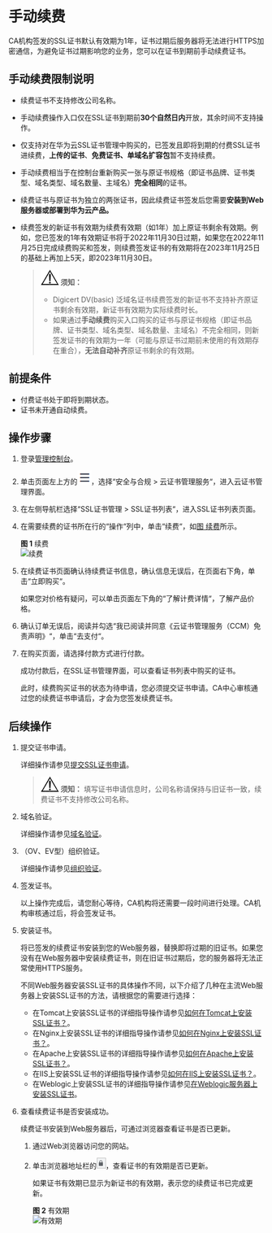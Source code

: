 # 手动续费<a name="ccm_01_0308"></a>

CA机构签发的SSL证书默认有效期为1年，证书过期后服务器将无法进行HTTPS加密通信，为避免证书过期影响您的业务，您可以在证书到期前手动续费证书。

## 手动续费限制说明<a name="section9316111772911"></a>

-   续费证书不支持修改公司名称。
-   手动续费操作入口仅在SSL证书到期前**30个自然日内**开放，其余时间不支持操作。
-   仅支持对在华为云SSL证书管理中购买的，已签发且即将到期的付费SSL证书进续费，**上传的证书**、**免费证书、单域名扩容包**暂不支持续费。
-   手动续费相当于在控制台重新购买一张与原证书规格（即证书品牌、证书类型、域名类型、域名数量、主域名）**完全相同**的证书。
-   续费证书与原证书为独立的两张证书，因此续费证书签发后您需要**安装到Web服务器或部署到华为云产品。**
-   续费签发的新证书有效期为续费有效期（如1年）加上原证书剩余有效期。例如，您已签发的1年有效期证书将于2022年11月30日过期，如果您在2022年11月25日完成续费购买和签发，则续费签发证书的有效期将在2023年11月25日的基础上再加上5天，即2023年11月30日。

    >![](public_sys-resources/icon-notice.gif) **须知：** 
    >-   Digicert DV\(basic\) 泛域名证书续费签发的新证书不支持补齐原证书剩余有效期，新证书有效期为实际续费时长。
    >-   如果通过**手动续费**购买入口购买的证书与原证书规格（即证书品牌、证书类型、域名类型、域名数量、主域名）不完全相同，则新签发证书的有效期为一年（可能与原证书过期前未使用的有效期存在重合），**无法自动补齐**原证书剩余的有效期。

## 前提条件<a name="section145985817466"></a>

-   付费证书处于即将到期状态。
-   证书未开通自动续费。

## 操作步骤<a name="section8871231192919"></a>

1.  登录[管理控制台](https://console.huaweicloud.com/)。
2.  单击页面左上方的![](figures/icon-servicelist.png)，选择“安全与合规  \>  云证书管理服务“，进入云证书管理界面。
3.  在左侧导航栏选择“SSL证书管理 \> SSL证书列表“，进入SSL证书列表页面。
4.  在需要续费的证书所在行的“操作“列中，单击“续费“，如[图 续费](#fig8409163216217)所示。

    **图 1**  续费<a name="fig8409163216217"></a>  
    ![](figures/续费.png "续费")

5.  在续费证书页面确认待续费证书信息，确认信息无误后，在页面右下角，单击“立即购买“。

    如果您对价格有疑问，可以单击页面左下角的“了解计费详情“，了解产品价格。

6.  确认订单无误后，阅读并勾选“我已阅读并同意《云证书管理服务（CCM）免责声明》“，单击“去支付“。
7.  在购买页面，请选择付款方式进行付款。

    成功付款后，在SSL证书管理界面，可以查看证书列表中购买的证书。

    此时，续费购买证书的状态为待申请，您必须提交证书申请。CA中心审核通过您的续费证书申请后，才会为您签发续费证书。

## 后续操作<a name="section734339132415"></a>

1.  提交证书申请。

    详细操作请参见[提交SSL证书申请](提交SSL证书申请.md)。

    >![](public_sys-resources/icon-notice.gif) **须知：** 
    >填写证书申请信息时，公司名称请保持与旧证书一致，续费证书不支持修改公司名称。

2.  域名验证。

    详细操作请参见[域名验证](域名验证概述.md)。

3.  （OV、EV型）组织验证。

    详细操作请参见[组织验证](组织验证（OV-EV）.md)。

4.  签发证书。

    以上操作完成后，请您耐心等待，CA机构将还需要一段时间进行处理。CA机构审核通过后，将会签发证书。

5.  安装证书。

    将已签发的续费证书安装到您的Web服务器，替换即将过期的旧证书。如果您没有在Web服务器中安装续费证书，则在旧证书过期后，您的服务器将无法正常使用HTTPS服务。

    不同Web服务器安装SSL证书的具体操作不同，以下介绍了几种在主流Web服务器上安装SSL证书的方法，请根据您的需要进行选择：

    -   在Tomcat上安装SSL证书的详细指导操作请参见[如何在Tomcat上安装SSL证书？](在Tomcat服务器上安装SSL证书.md)。
    -   在Nginx上安装SSL证书的详细指导操作请参见[如何在Nginx上安装SSL证书？](在Nginx服务器上安装SSL证书.md)。
    -   在Apache上安装SSL证书的详细指导操作请参见[如何在Apache上安装SSL证书？](在Apache服务器上安装SSL证书.md)。
    -   在IIS上安装SSL证书的详细指导操作请参见[如何在IIS上安装SSL证书？](在IIS服务器上安装SSL证书.md)。
    -   在Weblogic上安装SSL证书的详细指导操作请参见[在Weblogic服务器上安装SSL证书](在Weblogic服务器上安装SSL证书.md)。

6.  查看续费证书是否安装成功。

    续费证书安装到Web服务器后，可通过浏览器查看证书是否已更新。

    1.  通过Web浏览器访问您的网站。
    2.  单击浏览器地址栏的![](figures/锁.png)，查看证书的有效期是否已更新。

        如果证书有效期已显示为新证书的有效期，表示您的续费证书已完成更新。

        **图 2**  有效期<a name="fig16669258115010"></a>  
        ![](figures/有效期.png "有效期")

